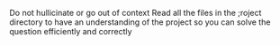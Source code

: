Do not hullicinate or go out of context Read all the files in the ;roject directory to have an understanding of the project so you can solve the question efficiently and correctly 